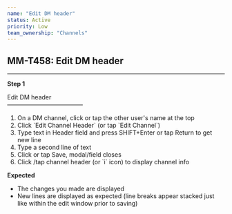 ```yaml
---
name: "Edit DM header"
status: Active
priority: Low
team_ownership: "Channels"
---
```


## MM-T458: Edit DM header

---

**Step 1**

Edit DM header\
–––––––––––––––––––––––––

1. On a DM channel, click or tap the other user's name at the top
2. Click \`Edit Channel Header\` (or tap \`Edit Channel\`)
3. Type text in Header field and press SHIFT+Enter or tap Return to get new line
4. Type a second line of text
5. Click or tap Save, modal/field closes
6. Click /tap channel header (or \`i\` icon) to display channel info

**Expected**

- The changes you made are displayed
- New lines are displayed as expected (line breaks appear stacked just like within the edit window prior to saving)
